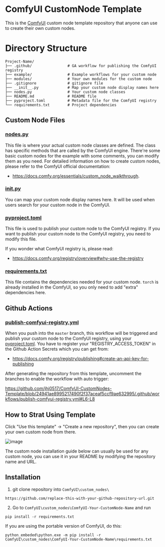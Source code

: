 # ComfyUI CustomNode Template

This is the [ComfyUI](https://github.com/comfyanonymous/ComfyUI) custom node template repository that anyone can use to create their own custom nodes.

# Directory Structure
```
Project-Name/
├── .github/                # GA workflow for publishing the ComfyUI registry 
├── example/                # Example workflows for your custom node
├── modules/                # Your own modules for the custom node
├── .gitignore              # gitignore file 
├── __init__.py             # Map your custom node display names here 
├── nodes.py                # Your custom node classes  
├── README.md               # README file
├── pyproject.toml          # Metadata file for the ComfyUI registry
└── requirements.txt        # Project dependencies 
```

## Custom Node Files

### [nodes.py](https://github.com/jhj0517/ComfyUI-CustomNodes-Template/tree/master/nodes.py)
This file is where your actual custom node classes are defined. The class has specific methods that are called by the ComfyUI engine.
There're some basic custom nodes for the example with some comments, you can modify them as you need.
For detailed information on how to create custom nodes, please refer to the ComfyUI official documentation: 
- https://docs.comfy.org/essentials/custom_node_walkthrough.

### [__init__.py](https://github.com/jhj0517/ComfyUI-CustomNodes-Template/tree/master/__init__.py)
You can map your custom node display names here. It will be used when users search for your custom node in the ComfyUI.

### [pyproject.toml](https://github.com/jhj0517/ComfyUI-CustomNodes-Template/tree/master/pyproject.toml)
This file is used to publish your custom node to the ComfyUI registry. If you want to publish your custom node to the ComfyUI registry, you need to modify this file.

If you wonder what ComfyUI registry is, please read:

- https://docs.comfy.org/registry/overview#why-use-the-registry

### [requirements.txt](https://github.com/jhj0517/ComfyUI-CustomNodes-Template/tree/master/requirements.txt)
This file contains the dependencies needed for your custom node. `torch` is already installed in the ComfyUI, so you only need to add "extra" dependencies here.

## Github Actions

### [publish-comfyui-registry.yml](https://github.com/jhj0517/ComfyUI-CustomNodes-Template/tree/master/.github/workflows/publish-comfyui-registry.yml)
When you push into the `master` branch, this workflow will be triggered and publish your custom node to the ComfyUI registry, using your [pyproject.toml](https://github.com/jhj0517/ComfyUI-CustomNodes-Template/tree/master/pyproject.toml).
You have to register your "REGISTRY_ACCESS_TOKEN" in the Github Action Secrets which you can get from:
- https://docs.comfy.org/registry/publishing#create-an-api-key-for-publishing

After generating the repository from this template, uncomment the branches to enable the workflow with auto trigger:

https://github.com/jhj0517/ComfyUI-CustomNodes-Template/blob/24941ae8995217490f2f37aceaf5ccf9ae632995/.github/workflows/publish-comfyui-registry.yml#L6-L8

## How to Strat Using Template

Click "Use this template" -> "Create a new repository", then you can create your own custom node from there.

![image](https://github.com/user-attachments/assets/fab4da53-0458-4e88-adc1-5bb5d341a511)


The custom node installation guide below can usually be used for any custom node, you can use it in your README by modifying the repository name and URL.
## Installation

1. git clone repository into `ComfyUI\custom_nodes\`
```
https://github.com/replace-this-with-your-github-repository-url.git
```

2. Go to `ComfyUI\custom_nodes\ComfyUI-Your-CustomNode-Name` and run
```
pip install -r requirements.txt
```

If you are using the portable version of ComfyUI, do this:
```
python_embeded\python.exe -m pip install -r ComfyUI\custom_nodes\ComfyUI-Your-CustomNode-Name\requirements.txt
```


